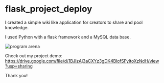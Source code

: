 # flask_project_deploy

I created a simple wiki like application for creators to share and pool knowledge.

I used Python with a flask framework and a MySQL data base.


![program arena](https://user-images.githubusercontent.com/97479602/166320972-ade27f2c-b661-4db4-8636-5035473df793.jpg)



Check out my project demo:
https://drive.google.com/file/d/1BJlzAj3aCXYz3gDK4BIofSFyltoXzNdH/view?usp=sharing

Thank you!
